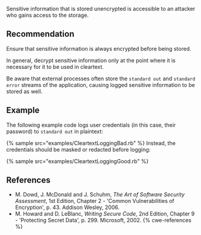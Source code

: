 Sensitive information that is stored unencrypted is accessible to an attacker who gains access to the storage.


## Recommendation
Ensure that sensitive information is always encrypted before being stored.

In general, decrypt sensitive information only at the point where it is necessary for it to be used in cleartext.

Be aware that external processes often store the `standard out` and `standard error` streams of the application, causing logged sensitive information to be stored as well.


## Example
The following example code logs user credentials (in this case, their password) to `standard out` in plaintext:

{% sample src="examples/CleartextLoggingBad.rb" %}
Instead, the credentials should be masked or redacted before logging:

{% sample src="examples/CleartextLoggingGood.rb" %}

## References
* M. Dowd, J. McDonald and J. Schuhm, *The Art of Software Security Assessment*, 1st Edition, Chapter 2 - 'Common Vulnerabilities of Encryption', p. 43. Addison Wesley, 2006.
* M. Howard and D. LeBlanc, *Writing Secure Code*, 2nd Edition, Chapter 9 - 'Protecting Secret Data', p. 299. Microsoft, 2002.
{% cwe-references %}
